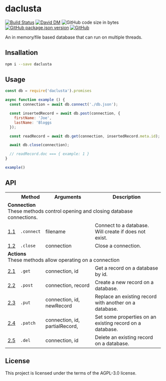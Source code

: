 # daclusta
[![Build Status](https://travis-ci.org/markwylde/daclusta.svg?branch=master)](https://travis-ci.org/markwylde/daclusta)
[![David DM](https://david-dm.org/markwylde/daclusta.svg)](https://david-dm.org/markwylde/daclusta)
![GitHub code size in bytes](https://img.shields.io/github/languages/code-size/markwylde/daclusta)
[![GitHub package.json version](https://img.shields.io/github/package-json/v/markwylde/daclusta)](https://github.com/markwylde/daclusta/releases)
[![GitHub](https://img.shields.io/github/license/markwylde/daclusta)](https://github.com/markwylde/daclusta/blob/master/LICENSE)

An in memory/file based database that can run on multiple threads.

## Insallation

```bash
npm i --save daclusta
```

## Usage

```javascript
const db = require('daclusta').promises

async function example () {
  const connection = await db.connect('./db.json');

  const insertedRecord = await db.post(connection, {
    firstName: 'Joe',
    lastName: 'Bloggs
  });

  const readRecord = await db.get(connection, insertedRecord.meta.id);

  await db.close(connection);

  // readRecord.doc === { example: 1 }
}

example()
```

## API

<table>
  <tr>
    <th></th>
    <th>Method</th>
    <th>Arguments</th>
    <th>Description</th>
  </tr>
  <tr>
    <td colspan=4>
      <strong>Connection</strong></br>
      These methods control opening and closing database connections.
    </td>
  </tr>
  <tr>
    <td><a href="https://www.github.com/bitabase/bitabase-manager">1.1</a></td>
    <td><code>.connect</code></td>
    <td>filename</td>
    <td>Connect to a database. Will create if does not exist.</td>
  </tr>
  <tr>
    <td><a href="https://www.github.com/bitabase/bitabase-manager">1.2</a></td>
    <td><code>.close</code></td>
    <td>connection</td>
    <td>Close a connection.</td>
  </tr>
  <tr>
    <td colspan=4>
      <strong>Actions</strong></br>
      These methods allow operating on a connection
    </td>
  </tr>
  <tr>
    <td><a href="https://www.github.com/bitabase/bitabase-manager">2.1</a></td>
    <td><code>.get</code></td>
    <td>connection, id</td>
    <td>Get a record on a database by id.</td>
  </tr>
  <tr>
    <td><a href="https://www.github.com/bitabase/bitabase-manager">2.2</a></td>
    <td><code>.post</code></td>
    <td>connection, record</td>
    <td>Create a new record on a database.</td>
  </tr>
  <tr>
    <td><a href="https://www.github.com/bitabase/bitabase-manager">2.3</a></td>
    <td><code>.put</code></td>
    <td>connection, id, newRecord</td>
    <td>Replace an existing record with another on a database.</td>
  </tr>
  <tr>
    <td><a href="https://www.github.com/bitabase/bitabase-manager">2.4</a></td>
    <td><code>.patch</code></td>
    <td>connection, id, partialRecord, </td>
    <td>Set some properties on an existing record on a database.</td>
  </tr>
  <tr>
    <td><a href="https://www.github.com/bitabase/bitabase-manager">2.5</a></td>
    <td><code>.del</code></td>
    <td>connection, id</td>
    <td>Delete an existing record on a database.</td>
  </tr>
</table>

## License
This project is licensed under the terms of the AGPL-3.0 license.
